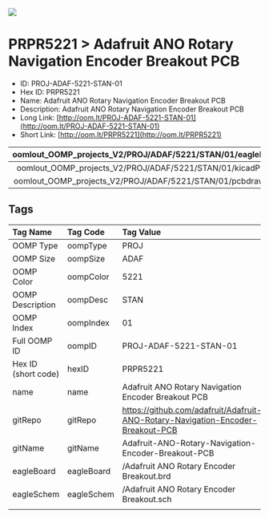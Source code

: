 


  
![][im]
# PRPR5221 > Adafruit ANO Rotary Navigation Encoder Breakout PCB

- ID: PROJ-ADAF-5221-STAN-01
- Hex ID: PRPR5221
- Name: Adafruit ANO Rotary Navigation Encoder Breakout PCB
- Description: Adafruit ANO Rotary Navigation Encoder Breakout PCB
- Long Link: [http://oom.lt/PROJ-ADAF-5221-STAN-01](http://oom.lt/PROJ-ADAF-5221-STAN-01)
- Short Link: [http://oom.lt/PRPR5221](http://oom.lt/PRPR5221)
  

|oomlout_OOMP_projects_V2/PROJ/ADAF/5221/STAN/01/eagleImage.png|oomlout_OOMP_projects_V2/PROJ/ADAF/5221/STAN/01/eagleSchemImage.png|oomlout_OOMP_projects_V2/PROJ/ADAF/5221/STAN/01/kicadPcb3dFront.png|oomlout_OOMP_projects_V2/PROJ/ADAF/5221/STAN/01/kicadPcb3dBack.png|
| :---: | :---: | :---: | :---: |
|oomlout_OOMP_projects_V2/PROJ/ADAF/5221/STAN/01/kicadPcb3d.png|oomlout_OOMP_projects_V2/PROJ/ADAF/5221/STAN/01/bomBack.png|oomlout_OOMP_projects_V2/PROJ/ADAF/5221/STAN/01/bomFront.png|oomlout_OOMP_projects_V2/PROJ/ADAF/5221/STAN/01/pcbdraw.svg|
|oomlout_OOMP_projects_V2/PROJ/ADAF/5221/STAN/01/pcbdrawBack.svg||||

## Tags
  

|Tag Name|Tag Code|Tag Value|
| :--- | :--- | :--- |
|OOMP Type|oompType|PROJ|
|OOMP Size|oompSize|ADAF|
|OOMP Color|oompColor|5221|
|OOMP Description|oompDesc|STAN|
|OOMP Index|oompIndex|01|
|Full OOMP ID|oompID|PROJ-ADAF-5221-STAN-01|
|Hex ID (short code)|hexID|PRPR5221|
|name|name|Adafruit ANO Rotary Navigation Encoder Breakout PCB|
|gitRepo|gitRepo|https://github.com/adafruit/Adafruit-ANO-Rotary-Navigation-Encoder-Breakout-PCB|
|gitName|gitName|Adafruit-ANO-Rotary-Navigation-Encoder-Breakout-PCB|
|eagleBoard|eagleBoard|/Adafruit ANO Rotary Encoder Breakout.brd|
|eagleSchem|eagleSchem|/Adafruit ANO Rotary Encoder Breakout.sch|
||||



[im]: PROJ/ADAF/5221/STAN/01/kicadPcb3d_450.png
